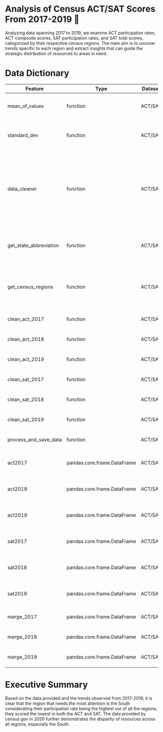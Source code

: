 # Analysis of Census ACT/SAT Scores From 2017-2019 📝

Analyzing data spanning 2017 to 2019, we examine ACT participation rates, ACT composite scores, SAT participation rates, and SAT total scores, categorized by their respective census regions. The main aim is to uncover trends specific to each region and extract insights that can guide the strategic distribution of resources to areas in need.

# Data Dictionary

| Feature             | Type                        | Dataset | Description                                                                                                                                               |
| ------------------- | --------------------------- | ------- | --------------------------------------------------------------------------------------------------------------------------------------------------------- |
| mean_of_values      | function                    | ACT/SAT | Function used to manually compute the mean                                                                                                               |
| standard_dev        | function                    | ACT/SAT | Function used to manually compute the standard deviation                                                                                                 |
| data_cleaner        | function                    | ACT/SAT | Function used to take in a string that is a number and percent symbol (%) and converts string to a float that is the decimal approximation of the percent |
| get_state_abbreviation      | function                    | ACT/SAT | Function used to change state names to their respected abbreviations                                                                                                               |
| get_census_regions      | function                    | ACT/SAT | Function used to changed abbreviated states to their respected census regions                                                                                                               |
| clean_act_2017      | function                    | ACT/SAT | Function used to clean act2017.csv                                                                                                               |
| clean_act_2018      | function                    | ACT/SAT | Function used to clean act2018.csv                                                                                                               |
| clean_act_2019      | function                    | ACT/SAT | Function used to clean act2019.csv                                                                                                                |
| clean_sat_2017      | function                    | ACT/SAT | Function used to clean sat2017.csv                                                                                                               |
| clean_sat_2018      | function                    | ACT/SAT | Function used to clean sat2018.csv                                                                                                               |
| clean_sat_2019      | function                    | ACT/SAT | Function used to clean sat2019.csv                                                                                                               |
| process_and_save_data      | function                    | ACT/SAT | Function used to merge ACT and SAT data                                                                                                               |
| act2017             | pandas.core.frame.DataFrame | ACT/SAT | ACT 2017 CSV file used to manipulate data                                                                                                                 |
| act2018             | pandas.core.frame.DataFrame | ACT/SAT | ACT 2018 CSV file used to manipulate data                                                                                                                 |
| act2019             | pandas.core.frame.DataFrame | ACT/SAT | ACT 2019 CSV file used to manipulate data                                                                                                                 |
| sat2017             | pandas.core.frame.DataFrame | ACT/SAT | SAT 2017 CSV file used to manipulate data                                                                                                                 |
| sat2018             | pandas.core.frame.DataFrame | ACT/SAT | SAT 2018 CSV file used to manipulate data                                                                                                                 |
| sat2019             | pandas.core.frame.DataFrame | ACT/SAT | SAT 2019 CSV file used to manipulate data                                                                                                                 |
| merge_2017          | pandas.core.frame.DataFrame | ACT/SAT | Merged data for act2017 and sat2017                                                                                                                       |
| merge_2018          | pandas.core.frame.DataFrame | ACT/SAT | Merged data for act2018 and sat2018                                                                                                                       |
| merge_2019          | pandas.core.frame.DataFrame | ACT/SAT | Merged data for act2019 and sat2019                                                                                                                       |

# Executive Summary

Based on the data provided and the trends observed from 2017-2019, it is clear that the region that needs the most attention is the South considerating their participation rate being the highest out of all the regions, they scored the lowest in both the ACT and SAT. The data provided by census.gov in 2020 further demonstrates the disparity of resources across all regions, especially the South.
